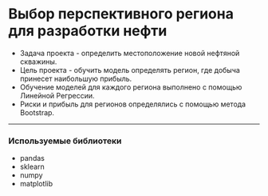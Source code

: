 # Выбор перспективного региона для разработки нефти

- Задача проекта - определить местоположение новой нефтяной скважины.
- Цель проекта - обучить модель определять регион, где добыча принесет наибольшую прибыль.
- Обучение моделей для каждого региона выполнено с помощью Линейной Регрессии. 
- Риски и прибыль для регионов определялись с помощью метода Bootstrap.
---
### Используемые библиотеки
- pandas
- sklearn
- numpy
- matplotlib
